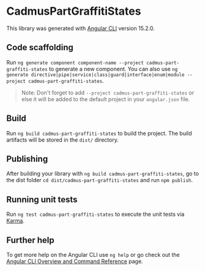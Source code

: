 # CadmusPartGraffitiStates

This library was generated with [Angular CLI](https://github.com/angular/angular-cli) version 15.2.0.

## Code scaffolding

Run `ng generate component component-name --project cadmus-part-graffiti-states` to generate a new component. You can also use `ng generate directive|pipe|service|class|guard|interface|enum|module --project cadmus-part-graffiti-states`.
> Note: Don't forget to add `--project cadmus-part-graffiti-states` or else it will be added to the default project in your `angular.json` file. 

## Build

Run `ng build cadmus-part-graffiti-states` to build the project. The build artifacts will be stored in the `dist/` directory.

## Publishing

After building your library with `ng build cadmus-part-graffiti-states`, go to the dist folder `cd dist/cadmus-part-graffiti-states` and run `npm publish`.

## Running unit tests

Run `ng test cadmus-part-graffiti-states` to execute the unit tests via [Karma](https://karma-runner.github.io).

## Further help

To get more help on the Angular CLI use `ng help` or go check out the [Angular CLI Overview and Command Reference](https://angular.io/cli) page.
